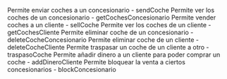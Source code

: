 Permite enviar coches a un concesionario - sendCoche
Permite ver los coches de un concesionario  - getCochesConcesionario
Permite vender coches a un cliente  - sellCoche
Permite ver los coches de un cliente    - getCochesCliente
Permite eliminar coche de un concesionario  - deleteCocheConcesionario
Permite eliminar coche de un cliente    - deleteCocheCliente
Permite traspasar un coche de un cliente a otro - traspasoCoche
Permite añadir dinero a un cliente para poder comprar un coche  - addDineroCliente
Permite bloquear la venta a ciertos concesionarios  - blockConcesionario